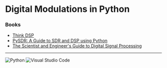# Digital Modulations in Python

### Books 

- [Think DSP](https://greenteapress.com/wp/think-dsp/)
- [PySDR: A Guide to SDR and DSP using Python](https://pysdr.org/)
- [The Scientist and Engineer's Guide to
Digital Signal Processing]([https://automatetheboringstuff.com/](https://www.dspguide.com/))
  
--- 
![Python](https://img.shields.io/badge/python-3670A0?style=for-the-badge&logo=python&logoColor=ffdd54)
![Visual Studio Code](https://img.shields.io/badge/Visual%20Studio%20Code-0078d7.svg?style=for-the-badge&logo=visual-studio-code&logoColor=white)


